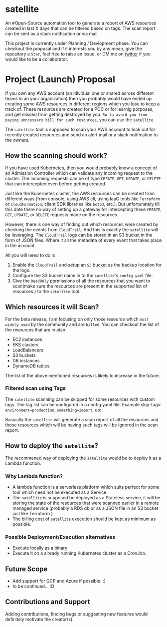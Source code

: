 # satellite

An #Open-Source automation tool to generate a report of AWS resources created in last X days that can be filtered based on tags. The scan report can be sent as a slack notification or via mail.

This project is currently under Planning / Devlopment phase. You can checkout the proposal and if it interests you by any mean, give the repository a `Star`, feel free to raise an Issue, or DM me on [twitter](https://twitter.com/ameydev2) if you would like to be a collaborator.

# Project (Launch) Proposal

If you own any AWS account (an idividual one or shared across different teams in an your organization) then you probably would have ended up creating some AWS resources in different regions which you lose to keep a track of. These resources are created for a POC or for learnig porposes, and get missed from getting destroyed by you. `So to avoid you from paying unncessary bill for such resources`, you can use the `satellite`.

The `satellite` tool is supposed to scan your AWS account to look out for recently created resources and send an alert mail or a slack notification to the owners.

## How the scanning should work?

If you have used Kubernetes, then you would probably know a concept of an Admission Controller which can validate any incoming request to the cluster. The incoming requests can be of type `CREATE`, `GET`, `UPDATE`, or `DELETE` that can intercepted even before getting created.

Just like the Kunernetes cluster, the AWS resources can be created from different ways (from console, using AWS cli, using IaaC tools like `Terraform` or `CloudFormation`, client SDK libraries like `boto3`, etc.). But unfortunately till this date there no way of setting up a gateway for intercepting these `CREATE`, `GET`, `UPDATE`, or `DELETE` requests made on the resources.

However, there is one way of finding out which resources were created by checking the events from `CloudTrail`. And this is exactly the `satellite` will be leveraging. The `CloudTrail` logs can be stored in an S3 bucket in the form of JSON files. Where it all the metadata of every event that takes place in the account.

All you will need to do is

1. Enable the `CloudTrail` and setup an `S3` bucket as the backup location for the logs.
2. Configure the S3 bucket name in to the `satellite`'s `config.yaml` file.
3. Give the `ReadOnly` permissions of all the resources that you want to scan(make sure the resources are present in the supported list of resources.) to the `satellite` tool.

## Which resources it will Scan?

For the beta release, I am focusing on only those resource which `most widely used` by the community and are `billed`. You can checkout the list of the resources that are in plan.

- EC2 instances
- EKS clusters
- LoadBalancers
- S3 buckets
- DB instances
- DynamoDB tables

The list of the above mentioned resources is likely to increase in the future.

### Filtered scan using Tags

The `satellite` scanning can be skipped for some resources with custom tags. The tag list can be configured in a config.yaml file.
Example skip-tags: `environment=production`, `something=import`, etc.

Basically the `satellite` will generate a scan report of all the resources and those resources which will be having such tags will be ignored in the scan report.

## How to deploy the `satellite`?

The recommened way of deploying the `satellite` would be to deploy it as a Lambda function.

### Why Lambda function?

- A lambda function is a serverless platform which suits perfect for some tool which need not be executed as a Service.
- The `satellite` is supposed be deployed as a Stateless service, it will be storing the state of the resources that were scanned earlier in a remote managed service (probably a RDS db or as a JSON file in an S3 bucket just like Terraform.)
- The billing cost of `satellite` execution should be kept as minimum as possible.

### Possible Deployment/Execution alternatives

- Execute locally as a binary
- Execute it on a already running Kubernetes cluster as a CronJob.

## Future Scope

- Add support for GCP and Azure if possible. :)
- to be continued... :D

## Contributions and Support

Adding contributions, finding bugs or suggesting new features would definitely motivate the creator(s).
